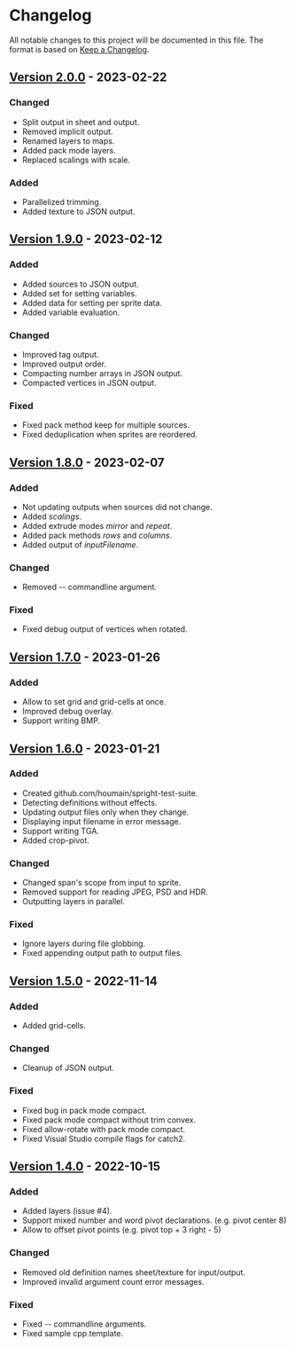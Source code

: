 # Changelog

All notable changes to this project will be documented in this file.
The format is based on [Keep a Changelog](https://keepachangelog.com/en/1.0.0/).

## [Version 2.0.0] - 2023-02-22

### Changed
- Split output in sheet and output.
- Removed implicit output.
- Renamed layers to maps.
- Added pack mode layers.
- Replaced scalings with scale.

### Added
- Parallelized trimming.
- Added texture to JSON output.

## [Version 1.9.0] - 2023-02-12

### Added

- Added sources to JSON output.
- Added set for setting variables.
- Added data for setting per sprite data.
- Added variable evaluation.

### Changed

- Improved tag output.
- Improved output order.
- Compacting number arrays in JSON output.
- Compacted vertices in JSON output.

### Fixed

- Fixed pack method keep for multiple sources.
- Fixed deduplication when sprites are reordered.

## [Version 1.8.0] - 2023-02-07

### Added

- Not updating outputs when sources did not change.
- Added _scalings_.
- Added extrude modes _mirror_ and _repeat_.
- Added pack methods _rows_ and _columns_.
- Added output of _inputFilename_.

### Changed

- Removed -- commandline argument.

### Fixed

- Fixed debug output of vertices when rotated.

## [Version 1.7.0] - 2023-01-26

### Added

- Allow to set grid and grid-cells at once.
- Improved debug overlay.
- Support writing BMP.

## [Version 1.6.0] - 2023-01-21

### Added

- Created github.com/houmain/spright-test-suite.
- Detecting definitions without effects.
- Updating output files only when they change.
- Displaying input filename in error message.
- Support writing TGA.
- Added crop-pivot.

### Changed

- Changed span's scope from input to sprite.
- Removed support for reading JPEG, PSD and HDR.
- Outputting layers in parallel.

### Fixed

- Ignore layers during file globbing.
- Fixed appending output path to output files.

## [Version 1.5.0] - 2022-11-14

### Added

- Added grid-cells.

### Changed

- Cleanup of JSON output.

### Fixed

- Fixed bug in pack mode compact.
- Fixed pack mode compact without trim convex.
- Fixed allow-rotate with pack mode compact.
- Fixed Visual Studio compile flags for catch2.

## [Version 1.4.0] - 2022-10-15

### Added

- Added layers (issue #4).
- Support mixed number and word pivot declarations. (e.g. pivot center 8)
- Allow to offset pivot points (e.g. pivot top + 3 right - 5)

### Changed

- Removed old definition names sheet/texture for input/output.
- Improved invalid argument count error messages.

### Fixed

- Fixed -- commandline arguments.
- Fixed sample cpp.template.

[version 2.0.0]: https://github.com/houmain/spright/compare/1.9.0...2.0.0
[version 1.9.0]: https://github.com/houmain/spright/compare/1.8.0...1.9.0
[version 1.8.0]: https://github.com/houmain/spright/compare/1.7.0...1.8.0
[version 1.7.0]: https://github.com/houmain/spright/compare/1.6.0...1.7.0
[version 1.6.0]: https://github.com/houmain/spright/compare/1.5.0...1.6.0
[version 1.5.0]: https://github.com/houmain/spright/compare/1.4.0...1.5.0
[version 1.4.0]: https://github.com/houmain/spright/compare/1.3.1...1.4.0
